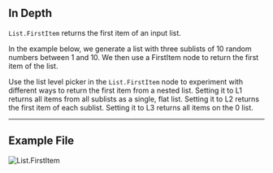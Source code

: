 ## In Depth
`List.FirstItem` returns the first item of an input list.

In the example below, we generate a list with three sublists of 10 random numbers between 1 and 10. We then use a FirstItem node to return the first item of the list.

Use the list level picker in the `List.FirstItem` node to experiment with different ways to return the first item from a nested list. Setting it to L1 returns all items from all sublists as a single, flat list. Setting it to L2 returns the first item of each sublist. Setting it to L3 returns all items on the 0 list.
___
## Example File

![List.FirstItem](./DSCore.List.FirstItem_img.jpg)
